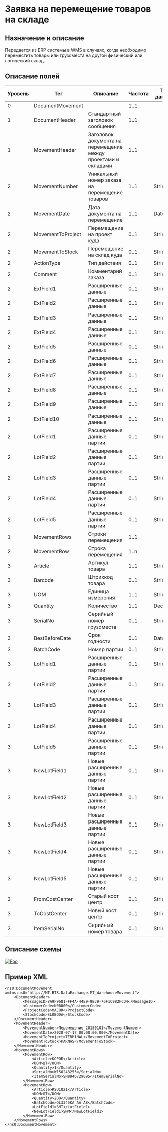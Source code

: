 # Заявка на перемещение товаров на складе

## Назначение и описание
Передается из ERP системы в WMS в случаях, когда необходимо переместить товары или грузоместа на другой физический или логический склад.

## Описание полей

Уровень | Тег | Описание | Частота | Тип данных | Размер поля | Комментарий
--------|-----|----------|---------|------------|-------------|------------
0       | DocumentMovement  |                                                         | 1..1          |            |             |
1       | DocumentHeader    | Стандартный заголовок сообщения                               | 1..1    |            |             | Общая структура сообщения 
1       | MovementHeader    | Заголовок документа на перемещение между проектами и складами | 1..1    |            |             |                           
2       | MovementNumber    | Уникальный номер заказа на перемещение товаров                | 1..1    | String     | 50          |                           
2       | MovementDate      | Дата документа на перемещение                                 | 1..1    | DateTime   |             |
2       | MovementToProject | Перемещение на проект куда                                    | 0..1    | String     | 20          |                           
2       | MovementToStock   | Перемещение на склад куда                                     | 0..1    | String     | 20          |     
2       | ActionType        | Тип действия                                                  | 0..1    | String     | 20          | 
2       | Comment           | Комментарий заказа                                            | 0..1    | String     | 250         |                           
2       | ExtField1         | Расширенные данные                                            | 0..1    | String     | 80          |                           
2       | ExtField2         | Расширенные данные                                            | 0..1    | String     | 80          |                           
2       | ExtField3         | Расширенные данные                                            | 0..1    | String     | 80          |                           
2       | ExtField4         | Расширенные данные                                            | 0..1    | String     | 80          |                           
2       | ExtField5         | Расширенные данные                                            | 0..1    | String     | 80          |                           
2       | ExtField6         | Расширенные данные                                            | 0..1    | String     | 80          |                           
2       | ExtField7         | Расширенные данные                                            | 0..1    | String     | 80          |                           
2       | ExtField8         | Расширенные данные                                            | 0..1    | String     | 80          |                           
2       | ExtField9         | Расширенные данные                                            | 0..1    | String     | 80          |                           
2       | ExtField10        | Расширенные данные                                            | 0..1    | String     | 80          |                           
2       | LotField1         | Расширенные данные партии                                     | 0..1    | String     | 100         |                           
2       | LotField2         | Расширенные данные партии                                     | 0..1    | String     | 100         |                           
2       | LotField3         | Расширенные данные партии                                     | 0..1    | String     | 100         |                           
2       | LotField4         | Расширенные данные партии                                     | 0..1    | String     | 100         |                           
2       | LotField5         | Расширенные данные партии                                     | 0..1    | String     | 100         |                           
1       | MovementRows      | Строки перемещения                                            | 1..1    |            |             |                           
2       | MovementRow       | Строка перемещения                                            | 1..n    |            |             |                           
3       | Article           | Артикул товара                                                | 1..1    | String     | 100         |                           
3       | Barcode           | Штрихкод товара                                               | 0..1    | String     | 100         |                           
3       | UOM               | Единица измерения                                             | 1..1    | String     | 10          |                           
3       | Quantity          | Количество                                                    | 1..1    | Decimal    |             |                           
3       | SerialNo          | Серийный номер грузоместа                                     | 0..1    | String     | 20          |                           
3       | BestBeforeDate    | Срок годности                                                 | 0..1    | DateTime   |             |
3       | BatchCode         | Номер партии                                                  | 0..1    | String     | 100         |                           
3       | LotField1         | Расширенные данные партии                                     | 0..1    | String     | 100         |                           
3       | LotField2         | Расширенные данные партии                                     | 0..1    | String     | 100         |                           
3       | LotField3         | Расширенные данные партии                                     | 0..1    | String     | 100         |                           
3       | LotField4         | Расширенные данные партии                                     | 0..1    | String     | 100         |                           
3       | LotField5         | Расширенные данные партии                                     | 0..1    | String     | 100         |                           
3       | NewLotField1      | Новые расширенные данные партии                               | 0..1    | String     | 100         |                           
3       | NewLotField2      | Новые расширенные данные партии                               | 0..1    | String     | 100         |                           
3       | NewLotField3      | Новые расширенные данные партии                               | 0..1    | String     | 100         |                           
3       | NewLotField4      | Новые расширенные данные партии                               | 0..1    | String     | 100         |                           
3       | NewLotField5      | Новые расширенные данные партии                               | 0..1    | String     | 100         |  
3       | FromCostCenter    | Старый кост центр                               		    | 0..1    | String     | 50          |  
3       | ToCostCenter      | Новый кост центр                              		    | 0..1    | String     | 50          |  
3       | ItemSerialNo      | Серийный номер товара                                         | 0..1    | String     | 20          |                           

## Описание схемы
<a href="https://github.com/MajorTerminal/MTXML/blob/master/XSD/MT_WarehouseMovement.xsd" rel="XSD">![Foo](https://user-images.githubusercontent.com/22858622/134012526-73d1b128-a2cd-4d14-8a13-10f81a57c04f.png)</a>

## Пример XML
```
<ns0:DocumentMovement xmlns:ns0="http://MT.BTS.DataExchange.MT_WarehouseMovement">
	<DocumentHeader>
		<MessageID>8A9F9681-FF4A-44E9-9B39-76F1C982FCD4</MessageID>
		<CustomerCode>К00000</CustomerCode>
		<ProjectCode>MAJOR</ProjectCode>
		<StockCode>SLOBODA</StockCode>
	</DocumentHeader>
	<MovementHeader>
		<MovementNumber>Перемещение_20150101</MovementNumber>
		<MovementDate>2020-07-17 00:00:00.000</MovementDate>
		<MovementToProject>TERMINAL</MovementToProject>
		<MovementToStock>PARNAS</MovementToStock>
	</MovementHeader>
	<MovementRows>
		<MovementRow>
			<Article>КОРОБ</Article>
			<UOM>ШТ</UOM>
			<Quantity>1</Quantity>
			<SerialNo>W150243253</SerialNo>
			<ItemSerialNo>SN8946729095</ItemSerialNo>
		</MovementRow>
		<MovementRow>
			<Article>RSU1021</Article>
			<UOM>ШТ</UOM>
			<Quantity>200</Quantity>
			<BatchCode>OL3345KA AA A8</BatchCode>
			<LotField1>SMT</LotField1>
			<NewLotField1>SMM</NewLotField1>
		</MovementRow>
	</MovementRows>
</ns0:DocumentMovement>
```
